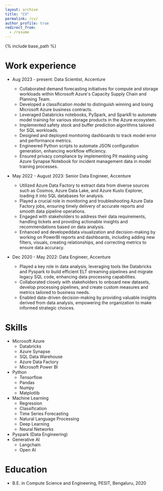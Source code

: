 ```yaml
---
layout: archive
title: "CV"
permalink: /cv/
author_profile: true
redirect_from:
  - /resume
---
```


{% include base_path %}

Work experience
======
* Aug 2023 - present: Data Scientist, Accenture
  * Collaborated demand forecasting initiatives for compute and storage workloads within Microsoft Azure's
Capacity Supply Chain and Planning Team.
  * Developed a classification model to distinguish winning and losing Microsoft Azure business contracts.
  * Leveraged Databricks notebooks, PySpark, and SparkR to automate model training for various storage
products in the Azure ecosystem.
  * Implemented safety stock and buffer prediction algorithms tailored for SQL workloads.
  * Designed and deployed monitoring dashboards to track model error and performance metrics.
  * Engineered Python scripts to automate JSON configuration generation, enhancing workflow efficiency.
  * Ensured privacy compliance by implementing PII masking using Azure Synapse Notebook for incident
management data in model training processes.
    

* May 2022 - August 2023: Senior Data Engineer, Accenture
  * Utilized Azure Data Factory to extract data from diverse sources such as Cosmos, Azure Data Lake, and Azure Kusto Explorer, loading it into SQL databases for analysis.
  * Played a crucial role in monitoring and troubleshooting Azure Data Factory jobs, ensuring timely delivery of accurate reports and smooth data pipeline operations.
  * Engaged with stakeholders to address their data requirements, handling tickets and providing actionable insights and recommendations based on data analysis.
  * Enhanced and developeddata visualization and decision-making by working on PowerBI reports and
dashboards, including adding new filters, visuals, creating relationships, and correcting metrics to ensure data accuracy.

* Dec 2020 - May 2022: Data Engineer, Accenture
  * Played a key role in data analysis, leveraging tools like Databricks and Pyspark to build efficient ELT streaming pipelines and migrate legacy SQL code, enhancing data processing capabilities.
  * Collaborated closely with stakeholders to onboard new datasets, develop processing pipelines, and create custom measures and metrics tailored to business needs.
  * Enabled data-driven decision-making by providing valuable insights derived from data analysis, empowering the organization to make informed strategic choices.
  
Skills
======
* Microsoft Azure
  * Databricks
  * Azure Synapse
  * SQL Data Warehouse
  * Azure Data Factory
  * Microsoft Power BI
* Python
  * Tensorflow
  * Pandas
  * Numpy
  * Matplotlib
* Machine Learning
  * Regression
  * Classification
  * Time Series Forecasting
  * Natural Language Processing
  * Deep Learning
  * Neural Networks
* Pyspark (Data Engineering)
* Generative AI
  * Langchain
  * Open AI


Education
======
* B.E. in Compute Science and Engineering, PESIT, Bengaluru, 2020


